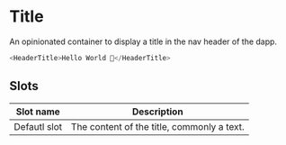 # Title

An opinionated container to display a title in the nav header of the dapp.

```javascript
<HeaderTitle>Hello World 👋</HeaderTitle>
```

## Slots

| Slot name    | Description                                |
| ------------ | ------------------------------------------ |
| Defautl slot | The content of the title, commonly a text. |
